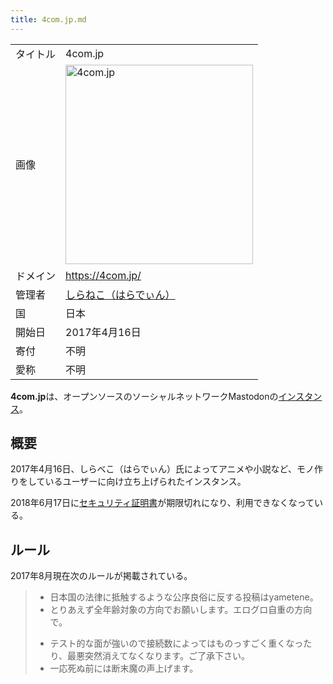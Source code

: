 ```yaml
---
title: 4com.jp.md
---
```

<div>

|          |                                                                                                                                                                                                                                                            |
|----------|------------------------------------------------------------------------------------------------------------------------------------------------------------------------------------------------------------------------------------------------------------|
| タイトル | 4com.jp                                                                                                                                                                                                                                                    |
| 画像     | [<img src="/images/thumb/a/a2/4comjp.png/300px-4comjp.png" srcset="/images/thumb/a/a2/4comjp.png/450px-4comjp.png 1.5x, /images/a/a2/4comjp.png 2x" width="300" height="319" alt="4com.jp" />](/%E3%83%95%E3%82%A1%E3%82%A4%E3%83%AB:4comjp.png "4com.jp") |
| ドメイン | <a href="https://4com.jp/" rel="nofollow">https://4com.jp/</a>                                                                                                                                                                                             |
| 管理者   | <a href="https://4com.jp/@sironeko" rel="nofollow">しらねこ（はらでぃん）</a>                                                                                                                                                                              |
| 国       | 日本                                                                                                                                                                                                                                                       |
| 開始日   | 2017年4月16日                                                                                                                                                                                                                                              |
| 寄付     | 不明                                                                                                                                                                                                                                                       |
| 愛称     | 不明                                                                                                                                                                                                                                                       |

**4com.jp**は、オープンソースのソーシャルネットワークMastodonの[インスタンス](/%E3%82%A4%E3%83%B3%E3%82%B9%E3%82%BF%E3%83%B3%E3%82%B9 "インスタンス")。

## 概要

2017年4月16日、しらべこ（はらでぃん）氏によってアニメや小説など、モノ作りをしているユーザーに向け立ち上げられたインスタンス。

2018年6月17日に[セキュリティ証明書](/%E3%82%BB%E3%82%AD%E3%83%A5%E3%83%AA%E3%83%86%E3%82%A3%E8%A8%BC%E6%98%8E%E6%9B%B8 "セキュリティ証明書")が期限切れになり、利用できなくなっている。

## ルール

2017年8月現在次のルールが掲載されている。

> -   日本国の法律に抵触するような公序良俗に反する投稿はyametene。
> -   とりあえず全年齢対象の方向でお願いします。エログロ自重の方向で。
>
> <!-- -->
>
> -   テスト的な面が強いので接続数によってはものっすごく重くなったり、最悪突然消えてなくなります。ご了承下さい。
> -   一応死ぬ前には断末魔の声上げます。

</div>

